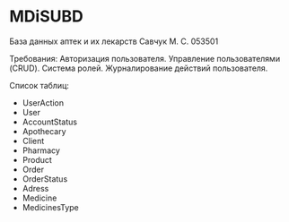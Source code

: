 # MDiSUBD
База данных аптек и их лекарств
Савчук М. С.
053501

Требования:
Авторизация пользователя.
Управление пользователями (CRUD).
Система ролей.
Журналирование  действий пользователя.

Список таблиц:
- UserAction
- User
- AccountStatus
- Apothecary
- Client
- Pharmacy
- Product
- Order
- OrderStatus
- Adress
- Medicine
- MedicinesType